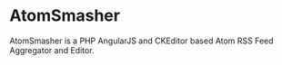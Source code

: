 AtomSmasher
===========

AtomSmasher is a PHP AngularJS and CKEditor based Atom RSS Feed Aggregator and Editor.
